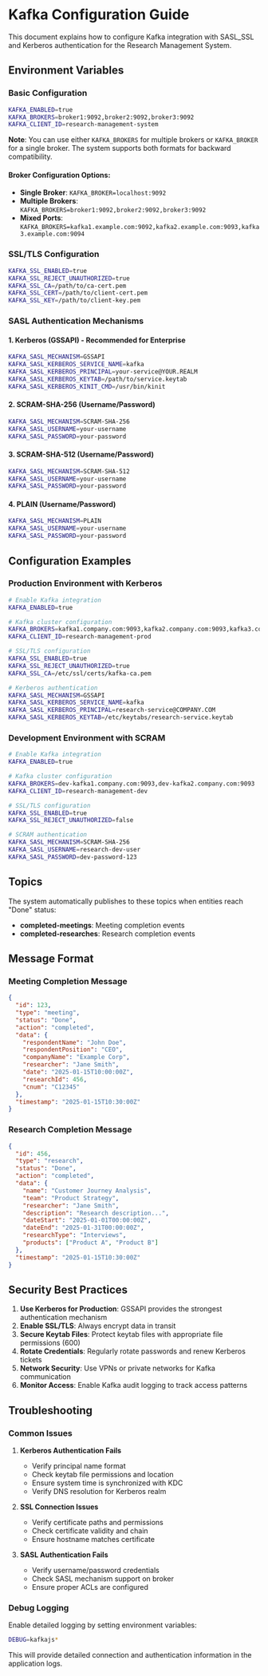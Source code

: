 # Kafka Configuration Guide

This document explains how to configure Kafka integration with SASL_SSL and Kerberos authentication for the Research Management System.

## Environment Variables

### Basic Configuration
```bash
KAFKA_ENABLED=true
KAFKA_BROKERS=broker1:9092,broker2:9092,broker3:9092
KAFKA_CLIENT_ID=research-management-system
```

**Note**: You can use either `KAFKA_BROKERS` for multiple brokers or `KAFKA_BROKER` for a single broker. The system supports both formats for backward compatibility.

#### Broker Configuration Options:
- **Single Broker**: `KAFKA_BROKER=localhost:9092`
- **Multiple Brokers**: `KAFKA_BROKERS=broker1:9092,broker2:9092,broker3:9092`
- **Mixed Ports**: `KAFKA_BROKERS=kafka1.example.com:9092,kafka2.example.com:9093,kafka3.example.com:9094`

### SSL/TLS Configuration
```bash
KAFKA_SSL_ENABLED=true
KAFKA_SSL_REJECT_UNAUTHORIZED=true
KAFKA_SSL_CA=/path/to/ca-cert.pem
KAFKA_SSL_CERT=/path/to/client-cert.pem
KAFKA_SSL_KEY=/path/to/client-key.pem
```

### SASL Authentication Mechanisms

#### 1. Kerberos (GSSAPI) - Recommended for Enterprise
```bash
KAFKA_SASL_MECHANISM=GSSAPI
KAFKA_SASL_KERBEROS_SERVICE_NAME=kafka
KAFKA_SASL_KERBEROS_PRINCIPAL=your-service@YOUR.REALM
KAFKA_SASL_KERBEROS_KEYTAB=/path/to/service.keytab
KAFKA_SASL_KERBEROS_KINIT_CMD=/usr/bin/kinit
```

#### 2. SCRAM-SHA-256 (Username/Password)
```bash
KAFKA_SASL_MECHANISM=SCRAM-SHA-256
KAFKA_SASL_USERNAME=your-username
KAFKA_SASL_PASSWORD=your-password
```

#### 3. SCRAM-SHA-512 (Username/Password)
```bash
KAFKA_SASL_MECHANISM=SCRAM-SHA-512
KAFKA_SASL_USERNAME=your-username
KAFKA_SASL_PASSWORD=your-password
```

#### 4. PLAIN (Username/Password)
```bash
KAFKA_SASL_MECHANISM=PLAIN
KAFKA_SASL_USERNAME=your-username
KAFKA_SASL_PASSWORD=your-password
```

## Configuration Examples

### Production Environment with Kerberos
```bash
# Enable Kafka integration
KAFKA_ENABLED=true

# Kafka cluster configuration
KAFKA_BROKERS=kafka1.company.com:9093,kafka2.company.com:9093,kafka3.company.com:9093
KAFKA_CLIENT_ID=research-management-prod

# SSL/TLS configuration
KAFKA_SSL_ENABLED=true
KAFKA_SSL_REJECT_UNAUTHORIZED=true
KAFKA_SSL_CA=/etc/ssl/certs/kafka-ca.pem

# Kerberos authentication
KAFKA_SASL_MECHANISM=GSSAPI
KAFKA_SASL_KERBEROS_SERVICE_NAME=kafka
KAFKA_SASL_KERBEROS_PRINCIPAL=research-service@COMPANY.COM
KAFKA_SASL_KERBEROS_KEYTAB=/etc/keytabs/research-service.keytab
```

### Development Environment with SCRAM
```bash
# Enable Kafka integration
KAFKA_ENABLED=true

# Kafka cluster configuration
KAFKA_BROKERS=dev-kafka1.company.com:9093,dev-kafka2.company.com:9093
KAFKA_CLIENT_ID=research-management-dev

# SSL/TLS configuration
KAFKA_SSL_ENABLED=true
KAFKA_SSL_REJECT_UNAUTHORIZED=false

# SCRAM authentication
KAFKA_SASL_MECHANISM=SCRAM-SHA-256
KAFKA_SASL_USERNAME=research-dev-user
KAFKA_SASL_PASSWORD=dev-password-123
```

## Topics

The system automatically publishes to these topics when entities reach "Done" status:

- **completed-meetings**: Meeting completion events
- **completed-researches**: Research completion events

## Message Format

### Meeting Completion Message
```json
{
  "id": 123,
  "type": "meeting",
  "status": "Done",
  "action": "completed",
  "data": {
    "respondentName": "John Doe",
    "respondentPosition": "CEO",
    "companyName": "Example Corp",
    "researcher": "Jane Smith",
    "date": "2025-01-15T10:00:00Z",
    "researchId": 456,
    "cnum": "C12345"
  },
  "timestamp": "2025-01-15T10:30:00Z"
}
```

### Research Completion Message
```json
{
  "id": 456,
  "type": "research",
  "status": "Done",
  "action": "completed",
  "data": {
    "name": "Customer Journey Analysis",
    "team": "Product Strategy",
    "researcher": "Jane Smith",
    "description": "Research description...",
    "dateStart": "2025-01-01T00:00:00Z",
    "dateEnd": "2025-01-31T00:00:00Z",
    "researchType": "Interviews",
    "products": ["Product A", "Product B"]
  },
  "timestamp": "2025-01-15T10:30:00Z"
}
```

## Security Best Practices

1. **Use Kerberos for Production**: GSSAPI provides the strongest authentication mechanism
2. **Enable SSL/TLS**: Always encrypt data in transit
3. **Secure Keytab Files**: Protect keytab files with appropriate file permissions (600)
4. **Rotate Credentials**: Regularly rotate passwords and renew Kerberos tickets
5. **Network Security**: Use VPNs or private networks for Kafka communication
6. **Monitor Access**: Enable Kafka audit logging to track access patterns

## Troubleshooting

### Common Issues

1. **Kerberos Authentication Fails**
   - Verify principal name format
   - Check keytab file permissions and location
   - Ensure system time is synchronized with KDC
   - Verify DNS resolution for Kerberos realm

2. **SSL Connection Issues**
   - Verify certificate paths and permissions
   - Check certificate validity and chain
   - Ensure hostname matches certificate

3. **SASL Authentication Fails**
   - Verify username/password credentials
   - Check SASL mechanism support on broker
   - Ensure proper ACLs are configured

### Debug Logging

Enable detailed logging by setting environment variables:
```bash
DEBUG=kafkajs*
```

This will provide detailed connection and authentication information in the application logs.